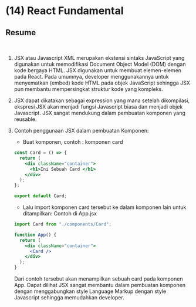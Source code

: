 # (14) React Fundamental

## Resume

<br>

1. JSX atau Javascript XML merupakan ekstensi sintaks JavaScript yang digunakan untuk memodifikasi Document Object Model (DOM) dengan kode bergaya HTML. JSX digunakan untuk membuat elemen-elemen pada React. Pada umumnya, developer menggunakannya untuk menyematkan (embed) kode HTML pada objek JavaScript sehingga JSX pun membantu mempersingkat struktur kode yang kompleks.

2. JSX dapat dikatakan sebagai expression yang mana setelah dikompilasi, ekspresi JSX akan menjadi fungsi Javascript biasa dan menjadi objek Javascript. JSX sangat mendukung dalam pembuatan komponen yang reusable.

3. Contoh penggunaan JSX dalam pembuatan Komponen:

   - Buat komponen, contoh : komponen card

   ```jsx
   const Card = () => {
     return (
       <div className="container">
         <h1>Ini Sebuah Card </h1>
       </div>
     );
   };

   export default Card;
   ```

   - Lalu import komponen card tersebut ke dalam komponen lain untuk ditampilkan: Contoh di App.jsx

   ```jsx
   import Card from "./components/Card";

   function App() {
     return (
       <div className="container">
         <Card />
       </div>
     );
   }
   ```

   Dari contoh tersebut akan menampilkan sebuah card pada komponen App. Dapat dilihat JSX sangat membantu dalam pembuatan komponen dengan menggabungkan style Language Markup dengan style Javascript sehingga memudahkan developer.

